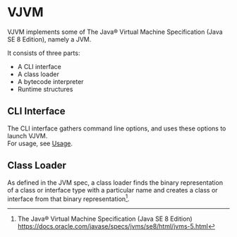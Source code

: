 # VJVM

VJVM implements some of The Java® Virtual Machine Specification (Java SE 8 Edition), namely a JVM.

It consists of three parts:

- A CLI interface
- A class loader
- A bytecode interpreter
- Runtime structures

## CLI Interface

The CLI interface gathers command line options, and uses these options to launch VJVM.  
For usage, see [Usage](Usage.md).

## Class Loader

As defined in the JVM spec, a class loader finds the binary representation of a class or interface type with a particular name and creates a class or interface from that binary representation[^1].

[^1]: The Java® Virtual Machine Specification (Java SE 8 Edition) <https://docs.oracle.com/javase/specs/jvms/se8/html/jvms-5.html>
